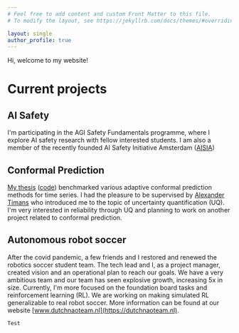 ```yaml
---
# Feel free to add content and custom Front Matter to this file.
# To modify the layout, see https://jekyllrb.com/docs/themes/#overriding-theme-defaults

layout: single
author_profile: true
---
```

<!-- website icon
<link rel="icon" type="image/x-icon" href="/images/favicon.ico">

-->
 
Hi, welcome to my website!

# Current projects

## AI Safety
I'm participating in the AGI Safety Fundamentals programme, where I explore AI safety research with fellow interested students. I am also a member of the recently founded AI Safety Initiative Amsterdam ([AISIA](https://aisafetyamsterdam.com/))


## Conformal Prediction
[My thesis](/assets/share/BScThesis_DerckPrinzhorn.pdf) ([code](https://github.com/dweprinz/Benchmarking-conformal-prediction-methods-for-time-series-regression)) benchmarked various adaptive conformal prediction methods for time series. I had the pleasure to be supervised by [Alexander Timans](https://www.linkedin.com/in/alexander-timans/) who introduced me to the topic of uncertainty quantification (UQ). I'm very interested in reliability through UQ and planning to work on another project related to conformal prediction.

## Autonomous robot soccer
After the covid pandemic, a few friends and I restored and renewed the robotics soccer student team. The tech lead and I, as a project manager, created vision and an operational plan to reach our goals. We have a very ambitious team and our team has seen explosive growth, increasing 5x in size. Currently, I'm more focused on the foundation board tasks and reinforcement learning (RL). We are working on making simulated RL generalizable to real robot soccer. More information can be found at our website [www.dutchnaoteam.nl](https://dutchnaoteam.nl).

```
Test
```